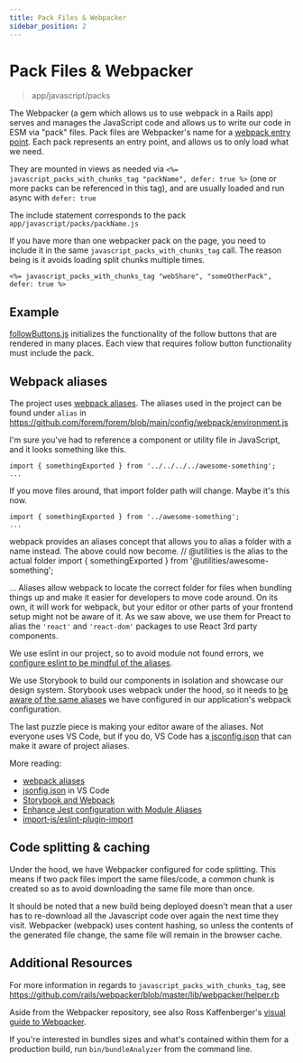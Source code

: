 ```yaml
---
title: Pack Files & Webpacker
sidebar_position: 2
---
```


# Pack Files & Webpacker

> app/javascript/packs

The Webpacker (a gem which allows us to use webpack in a Rails app) serves and manages the JavaScript code and allows us to write our code in ESM via "pack" files. Pack files are Webpacker's name for a [webpack entry point](https://webpack.js.org/concepts/entry-points/). Each pack represents an entry point, and allows us to only load what we need.

They are mounted in views as needed via `<%= javascript_packs_with_chunks_tag "packName", defer: true %>` (one or more packs can be referenced in this tag), and are usually loaded and run async with `defer: true`

The include statement corresponds to the pack `app/javascript/packs/packName.js`

If you have more than one webpacker pack on the page, you need to include it in
the same `javascript_packs_with_chunks_tag` call. The reason being is it avoids
loading split chunks multiple times.

```erb
<%= javascript_packs_with_chunks_tag "webShare", "someOtherPack", defer: true %>
```

## Example

[followButtons.js](https://github.com/forem/forem/blob/d14db7534934319a343f786c21291f4d916507c1/app/views/articles/show.html.erb#L241-L242) initializes the functionality of the follow buttons that are rendered in many places. Each view that requires follow button functionality must include the pack.


## Webpack aliases

The project uses
[webpack aliases](https://webpack.js.org/configuration/resolve/#resolvealias).
The aliases used in the project can be found under `alias` in
https://github.com/forem/forem/blob/main/config/webpack/environment.js

I'm sure you've had to reference a component or utility file in JavaScript, and it looks something like this.

```
import { somethingExported } from '../../../../awesome-something';
...
```

If you move files around, that import folder path will change. Maybe it's this now.

```
import { somethingExported } from '../awesome-something';
...
```

webpack provides an aliases concept that allows you to alias a folder with a name instead. The above could now become.
// @utilities is the alias to the actual folder
import { somethingExported } from '@utilities/awesome-something';

...
Aliases allow webpack to locate the correct folder for files when bundling things up and make it easier for developers to move code around. On its own, it will work for webpack, but your editor or other parts of your frontend setup might not be aware of it. As we saw above, we use them for Preact to alias the `'react'` and `'react-dom'` packages to use React 3rd party components.

We use eslint in our project, so to avoid module not found errors, we [configure eslint to be mindful of the aliases](https://github.com/forem/forem/blob/0024fe40d6ade998a216216b00f157fa7f49e1c0/app/javascript/.eslintrc.js#L23-L37).

We use Storybook to build our components in isolation and showcase our design system. Storybook uses webpack under the hood, so it needs to [be aware of the same aliases](https://github.com/forem/forem/blob/0024fe40d6ade998a216216b00f157fa7f49e1c0/app/javascript/.storybook/main.js#L76-L79) we have configured in our application's webpack configuration.

The last puzzle piece is making your editor aware of the aliases. Not everyone uses VS Code, but if you do, VS Code has a[ jsconfig.json](https://github.com/forem/forem/blob/0024fe40d6ade998a216216b00f157fa7f49e1c0/jsconfig.json#L5-L9) that can make it aware of project aliases.

More reading:

- [webpack aliases](https://webpack.js.org/configuration/resolve/#resolvealias)
- [jsonfig.json](https://code.visualstudio.com/docs/languages/jsconfig) in VS Code
- [Storybook and Webpack](https://storybook.js.org/docs/react/configure/webpack)
- [Enhance Jest configuration with Module Aliases](https://alexjover.com/blog/enhance-jest-configuration-with-module-aliases/)
- [import-js/eslint-plugin-import](https://github.com/import-js/eslint-plugin-import/tree/main/resolvers/webpack)

## Code splitting & caching

Under the hood, we have Webpacker configured for code splitting. This means if two pack files import the same files/code, a common chunk is created so as to avoid downloading the same file more than once.

It should be noted that a new build being deployed doesn't mean that a user has to re-download all the Javascript code over again the next time they visit. Webpacker (webpack) uses content hashing, so unless the contents of the generated file change, the same file will remain in the browser cache.

## Additional Resources

For more information in regards to `javascript_packs_with_chunks_tag`, see
https://github.com/rails/webpacker/blob/master/lib/webpacker/helper.rb

Aside from the Webpacker repository, see also Ross Kaffenberger's
[visual guide to Webpacker](https://rossta.net/blog/visual-guide-to-webpacker.html).

If you're interested in bundles sizes and what's contained within them for a
production build, run `bin/bundleAnalyzer` from the command line.